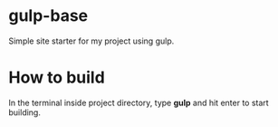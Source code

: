 # gulp-base
Simple site starter for my project using gulp.

# How to build
In the terminal inside project directory, type **gulp** and hit enter to start building.